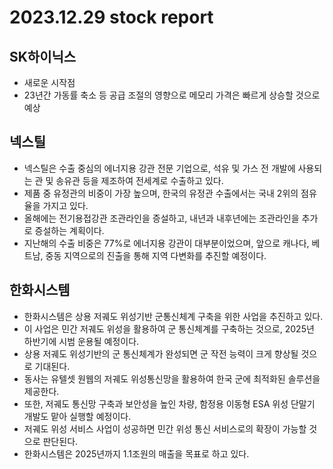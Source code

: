 # 2023.12.29 stock report
## SK하이닉스
- 새로운 시작점
- 23년간 가동률 축소 등 공급 조절의 영향으로 메모리 가격은 빠르게 상승할 것으로 예상
## 넥스틸
- 넥스틸은 수출 중심의 에너지용 강관 전문 기업으로, 석유 및 가스 전 개발에 사용되는 관 및 송유관 등을 제조하여 전세계로 수출하고 있다.
- 제품 중 유정관의 비중이 가장 높으며, 한국의 유정관 수출에서는 국내 2위의 점유율을 가지고 있다.
- 올해에는 전기용접강관 조관라인을 증설하고, 내년과 내후년에는 조관라인을 추가로 증설하는 계획이다.
- 지난해의 수출 비중은 77%로 에너지용 강관이 대부분이었으며, 앞으로 캐나다, 베트남, 중동 지역으로의 진출을 통해 지역 다변화를 추진할 예정이다.
## 한화시스템
- 한화시스템은 상용 저궤도 위성기반 군통신체계 구축을 위한 사업을 추진하고 있다.
- 이 사업은 민간 저궤도 위성을 활용하여 군 통신체계를 구축하는 것으로, 2025년 하반기에 시범 운용될 예정이다.
- 상용 저궤도 위성기반의 군 통신체계가 완성되면 군 작전 능력이 크게 향상될 것으로 기대된다.
- 동사는 유텔셋 원웹의 저궤도 위성통신망을 활용하여 한국 군에 최적화된 솔루션을 제공한다.
- 또한, 저궤도 통신망 구축과 보안성을 높인 차량, 함정용 이동형 ESA 위성 단말기 개발도 맡아 실행할 예정이다.
- 저궤도 위성 서비스 사업이 성공하면 민간 위성 통신 서비스로의 확장이 가능할 것으로 판단된다.
- 한화시스템은 2025년까지 1.1조원의 매출을 목표로 하고 있다.